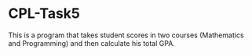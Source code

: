 # CPL-Task5
This is a program that takes student scores in two courses (Mathematics and Programming) and then calculate his total GPA.
